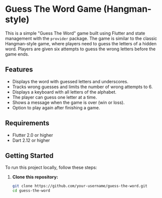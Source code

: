# Guess The Word Game (Hangman-style)

This is a simple "Guess The Word" game built using Flutter and state management with the `provider` package. The game is similar to the classic Hangman-style game, where players need to guess the letters of a hidden word. Players are given six attempts to guess the wrong letters before the game ends.

## Features
- Displays the word with guessed letters and underscores.
- Tracks wrong guesses and limits the number of wrong attempts to 6.
- Displays a keyboard with all letters of the alphabet.
- The player can guess one letter at a time.
- Shows a message when the game is over (win or loss).
- Option to play again after finishing a game.

## Requirements
- Flutter 2.0 or higher
- Dart 2.12 or higher

## Getting Started

To run this project locally, follow these steps:

1. **Clone this repository:**

   ```bash
   git clone https://github.com/your-username/guess-the-word.git
   cd guess-the-word
